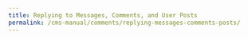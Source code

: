 ```yaml
---
title: Replying to Messages, Comments, and User Posts
permalink: /cms-manual/comments/replying-messages-comments-posts/
---
```

